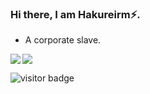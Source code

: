 ### Hi there, I am Hakureirm⚡.
- A corporate slave.
<a>
<img align="left" src=https://github-readme-stats.vercel.app/api?username=Hakureirm&show_icons=true&count_private=true&hide=prs&theme=default_repocard />
<a/>
  
<a>
<img align="mid" src="https://github-readme-stats.vercel.app/api/top-langs/?username=Hakureirm&hide=html&count_private=true" />
<a/>

![visitor badge](https://visitor-badge.laobi.icu/badge?page_id=Hakureirm.readme)

<!--
**Hakureirm/Hakureirm** is a ✨ _special_ ✨ repository because its `README.md` (this file) appears on your GitHub profile.

Here are some ideas to get you started:

- 🔭 I’m currently working on ...
- 🌱 I’m currently learning ...
- 👯 I’m looking to collaborate on ...
- 🤔 I’m looking for help with ...
- 💬 Ask me about ...
- 📫 How to reach me: ...
- 😄 Pronouns: ...
- ⚡ Fun fact: ...
-->
